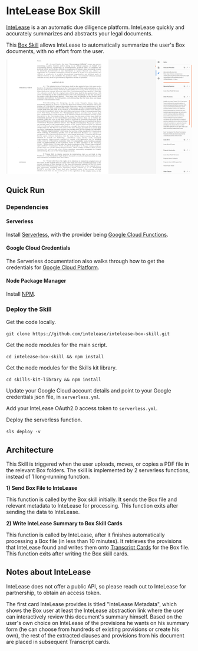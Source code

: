 # InteLease Box Skill

[InteLease](https://intelease.com) is a an automatic due diligence platform.
InteLease quickly and accurately summarizes and abstracts your legal documents.

This [Box Skill](https://www.box.com/skills) allows InteLease to automatically summarize the user's Box documents, with no effort from the user.

![Alt Text](screenshots/example_doc.png)

## Quick Run

### Dependencies

#### Serverless

Install [Serverless](https://serverless.com/framework/docs/providers/google/), with the provider being  [Google Cloud Functions](https://cloud.google.com/functions/).

#### Google Cloud Credentials

The Serverless documentation also walks through how to get the credentials for [Google Cloud Platform](https://cloud.google.com/).

#### Node Package Manager

Install [NPM](https://www.npmjs.com/).

### Deploy the Skill

Get the code locally.

`git clone https://github.com/intelease/intelease-box-skill.git`

Get the node modules for the main script.

`cd intelease-box-skill && npm install`

Get the node modules for the Skills kit library.

`cd skills-kit-library && npm install`

Update your Google Cloud account details and point to your Google credentials json file, in `serverless.yml`.

Add your InteLease OAuth2.0 access token to `serverless.yml`.

Deploy the serverless function.

`sls deploy -v`

## Architecture

This Skill is triggered when the user uploads, moves, or copies a PDF file in the relevant Box folders.
The skill is implemented by 2 serverless functions, instead of 1 long-running function.

**1) Send Box File to InteLease**

This function is called by the Box skill initially.
It sends the Box file and relevant metadata to InteLease for processing. 
This function exits after sending the data to InteLease.

**2) Write InteLease Summary to Box Skill Cards**

This function is called by InteLease, after it finishes automatically processing a Box file (in less than 10 minutes).
It retrieves the provisions that InteLease found and writes them onto [Transcript Cards](https://github.com/box/box-skills-kit-nodejs/tree/master/skills-kit-library#skillswriter) for the Box file.
This function exits after writing the Box skill cards.

## Notes about InteLease

InteLease does not offer a public API, so please reach out to InteLease for partnership, to obtain an access token.

The first card InteLease provides is titled "InteLease Metadata", which shows the Box user at least the InteLease abstraction link where the user can interactively review this document's summary himself.
Based on the user's own choice on InteLease of the provisions he wants on his summary form (he can choose from hundreds of existing provisions or create his own), the rest of the extracted clauses and provisions from his document are placed in subsequent Transcript cards.
